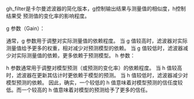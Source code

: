 gh_filter是卡尔曼滤波器的简化版本，g控制输出结果与测量值的相似度，h控制结果受 预测值的变化率的影响程度。

g 参数（Gain）：

通常，g 参数用于调整对实际测量值的依赖程度。
当 g 值较高时，滤波器对实际测量值给予更多的权重，相对减少对预测模型的依赖。
当 g 值较低时，滤波器减少对实际测量值的依赖，更多依赖于预测模型。
h 参数：

h 参数通常用于调整对模型预测（或预测的变化率）的依赖程度。
当 h 值较高时，滤波器在更新其估计时更依赖于模型的预测。
当 h 值较低时，滤波器减少对模型预测的依赖。
因此，确实，一个较低的 h 值意味着对模型预测的信任度较低。而一个较高的 h 值意味着对模型的预测给予了更多的信任。
